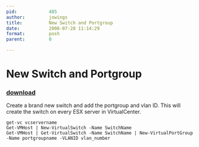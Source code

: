 ```yaml
---
pid:            485
author:         jowings
title:          New Switch and Portgroup
date:           2008-07-28 11:14:29
format:         posh
parent:         0

---
```


# New Switch and Portgroup

### [download](Scripts\485.ps1)

Create a brand new switch and add the portgroup and vlan ID. This will create the switch on every ESX server in VirtualCenter.

```posh
get-vc vcservername
Get-VMHost | New-VirtualSwitch -Name SwitchName
Get-VMHost | Get-VirtualSwitch -Name SwitchName | New-VirtualPortGroup -Name portgroupname -VLANID vlan_number

```
